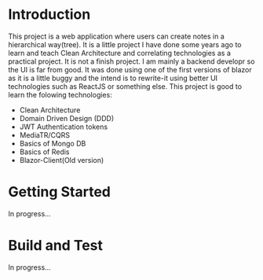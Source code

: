# Introduction 
This project is a web application where users can create notes in a hierarchical way(tree). It is a little project I have done some years ago to learn and teach Clean Architecture and correlating technologies as a practical project. It is not a finish project. I am mainly a backend developr so the UI is far from good. It was done using one of the first versions of blazor as it is a little buggy and the intend is to rewrite-it using better UI technologies such as ReactJS or something else. 
This project is good to learn the folowing technologies:

- Clean Architecture
- Domain Driven Design (DDD)
- JWT Authentication tokens
- MediaTR/CQRS
- Basics of Mongo DB
- Basics of Redis
- Blazor-Client(Old version)

# Getting Started
In progress...

# Build and Test
In progress...

